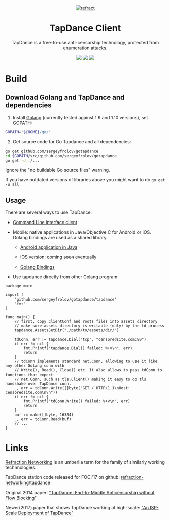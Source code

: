 <p align="center">
<a href="https://refraction.network"><img src="https://user-images.githubusercontent.com/5443147/30133006-7c3019f4-930f-11e7-9f60-3df45ee13d9d.png" alt="refract"></a>
<h1 class="header-title" align="center">TapDance Client</h1>

<p align="center">TapDance is a free-to-use anti-censorship technology, protected from enumeration attacks.</p>
<p align="center">
<a href="https://travis-ci.org/sergeyfrolov/gotapdance"><img src="https://travis-ci.org/sergeyfrolov/gotapdance.svg?label=build"></a>
<a href="https://godoc.org/github.com/sergeyfrolov/gotapdance/tapdance"><img src="https://img.shields.io/badge/godoc-reference-blue.svg"></a>
	<a href="https://goreportcard.com/report/github.com/sergeyfrolov/gotapdance"><img src="https://goreportcard.com/badge/github.com/sergeyfrolov/gotapdance"></a>
</p>

# Build
## Download Golang and TapDance and dependencies
1. Install [Golang](https://golang.org/dl/) (currently tested against 1.9 and 1.10 versions), set GOPATH:

 ```bash
GOPATH="${HOME}/go/"
```

2. Get source code for Go Tapdance and all dependencies:

 ```bash
go get github.com/sergeyfrolov/gotapdance
cd $GOPATH/src/github.com/sergeyfrolov/gotapdance
go get -d ./...
```
Ignore the "no buildable Go source files" warning.

If you have outdated versions of libraries above you might want to do `go get -u all`

## Usage

 There are several ways to use TapDance:

 * [Command Line Interface client](cli)

 * Mobile: native applications in Java/Objective C for Android or iOS. Golang bindings are used as a shared library.

   * [Android application in Java](android)
    
   * iOS version: coming ~~soon~~ eventually

   * [Golang Bindings](gobind)
 
 * Use tapdance directly from other Golang program:

```Golang
package main

import (
	"github.com/sergeyfrolov/gotapdance/tapdance"
	"fmt"
)

func main() {
    // first, copy ClientConf and roots files into assets directory
    // make sure assets directory is writable (only) by the td process
    tapdance.AssetsSetDir("./path/to/assets/dir/")

	tdConn, err := tapdance.Dial("tcp", "censoredsite.com:80")
	if err != nil {
		fmt.Printf("tapdance.Dial() failed: %+v\n", err)
		return
	}
	// tdConn implements standard net.Conn, allowing to use it like any other Golang conn with
	// Write(), Read(), Close() etc. It also allows to pass tdConn to functions that expect
	// net.Conn, such as tls.Client() making it easy to do tls handshake over TapDance conn.
	_, err = tdConn.Write([]byte("GET / HTTP/1.1\nHost: censoredsite.com\n\n"))
	if err != nil {
		fmt.Printf("tdConn.Write() failed: %+v\n", err)
		return
	}
	buf := make([]byte, 16384)
	_, err = tdConn.Read(buf)
	// ...
}
```


 # Links
 
 [Refraction Networking](https://refraction.network) is an umberlla term for the family of similarly working technnologies.
 
 TapDance station code released for FOCI'17 on github: [refraction-networking/tapdance](https://github.com/refraction-networking/tapdance) 
 
 Original 2014 paper: ["TapDance: End-to-Middle Anticensorship without Flow Blocking"](https://ericw.us/trow/tapdance-sec14.pdf)
 
 Newer(2017) paper that shows TapDance working at high-scale: ["An ISP-Scale Deployment of TapDance"](https://sfrolov.io/papers/foci17-paper-frolov_0.pdf)
